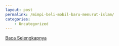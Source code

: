 ```yaml
---
layout: post
permalink: /mimpi-beli-mobil-baru-menurut-islam/
categories:
    - Uncategorized
---
```


[Baca Selengkapnya](/06)
